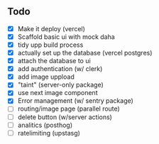 
## Todo 
- [x] Make it deploy (vercel)
 - [x] Scaffold basic ui with mock daha 
  - [x] tidy upp build process
 - [x] actually set up the database (vercel postgres)
- [x] attach the database to ui
- [x] add authentication (w/ clerk)
- [x] add image uppload 
- [x] "taint" (server-only package)
- [x] use next image component
- [x] Error management  (w/ sentry package)
- [ ] routing/image page (parallel route)
-  [ ] delete button (w/server actions)
- [ ] analitics (posthog)
- [ ] ratelimiting (upstasg)